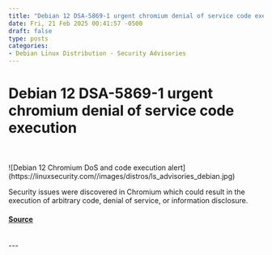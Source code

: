 ```yaml
---
title: "Debian 12 DSA-5869-1 urgent chromium denial of service code execution"
date: Fri, 21 Feb 2025 00:41:57 -0500
draft: false
type: posts
categories: 
- Debian Linux Distribution - Security Advisories
---
```

# Debian 12 DSA-5869-1 urgent chromium denial of service code execution

<br/>

<br/>
![Debian 12 Chromium DoS and code execution alert](https://linuxsecurity.com//images/distros/ls_advisories_debian.jpg)

Security issues were discovered in Chromium which could result in the execution of arbitrary code, denial of service, or information disclosure.

#### [Source](https://linuxsecurity.com/advisories/debian/debian-dsa-5869-1-chromium-security-advisory-updates-yhi7wfpjlzyo)

<br/>
---
